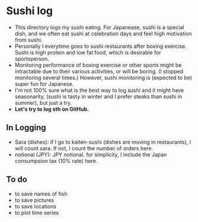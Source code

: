 # Sushi log
- This directory logs my sushi eating. For Japanease, sushi is a special dish, and we often eat sushi at celebration days and feel high motivation from sushi.
- Personally I everytime goes to sushi restaurants after boxing exercise. Sushi is high protein and low fat food, which is desirable for sportsperson.
- Monitoring performance of boxing exercise or other sports might be intractable due to their various activities, or will be boring. (I stopped monitoring several times.) However, sushi monitoring is (expected to be) super fun for Japanese.
- I'm not 100% sure what is the best way to log sushi and it might have seasonarity, (sushi is tasty in winter and I prefer steaks than sushi in summer), but just a try.
- **Let's try to log sth on GitHub.**

## In Logging
- Sara (dishes): if I go to kaiten-sushi (dishes are moving in restaurants), I will count sara. If not, I count the number of orders here.
- notional (JPY): JPY notional. for simplicity, I include the Japan consumpsion tax (10% rate) here.

## To do
- to save names of fish
- to save pictures
- to save locations
- to plot time series
